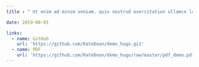 ```yaml
---
title : " Ut enim ad minim veniam, quis nostrud exercitation ullamco laboris nisi ut aliquip ex ea commodo consequat"

date: 2019-08-01

links:
  - name: GitHub
    url: 'https://github.com/KateDoan/demo_hugo.git'
  - name: PDF
    url: 'https://github.com/KateDoan/demo_hugo/raw/master/pdf_demo.pdf'
---
```

